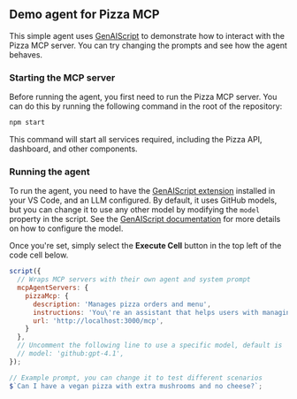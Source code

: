 ## Demo agent for Pizza MCP

This simple agent uses [GenAIScript](https://microsoft.github.io/genaiscript/) to demonstrate how to interact with the Pizza MCP server. You can try changing the prompts and see how the agent behaves.

### Starting the MCP server
Before running the agent, you first need to run the Pizza MCP server. You can do this by running the following command in the root of the repository:

```sh
npm start
```

This command will start all services required, including the Pizza API, dashboard, and other components.

### Running the agent
To run the agent, you need to have the [GenAIScript extension](https://marketplace.visualstudio.com/items?itemName=genaiscript.genaiscript-vscode) installed in your VS Code, and an LLM configured. By default, it uses GitHub models, but you can change it to use any other model by modifying the `model` property in the script. See the [GenAIScript documentation](https://microsoft.github.io/genaiscript/configuration/#model-selection) for more details on how to configure the model.

Once you're set, simply select the **Execute Cell** button in the top left of the code cell below.

```js
script({
  // Wraps MCP servers with their own agent and system prompt
  mcpAgentServers: {
    pizzaMcp: {
      description: 'Manages pizza orders and menu',
      instructions: 'You\'re an assistant that helps users with managing pizza orders and menu information. Use ONLY provided tools to get information and perform actions on behalf of the user. If you can\'t do the specified task, says that you can\'t do it.',
      url: 'http://localhost:3000/mcp',
    }
  },
  // Uncomment the following line to use a specific model, default is 'github:gpt-4.1' (uses GitHub models)
  // model: 'github:gpt-4.1',
});

// Example prompt, you can change it to test different scenarios
$`Can I have a vegan pizza with extra mushrooms and no cheese?`;
```

